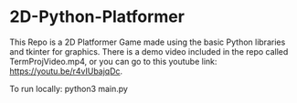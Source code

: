 # 2D-Python-Platformer
This Repo is a 2D Platformer Game made using the basic Python libraries and tkinter for graphics. There is a demo video included in the repo called TermProjVideo.mp4,
or you can go to this youtube link: https://youtu.be/r4vIUbajqDc.

To run locally:
  python3 main.py
